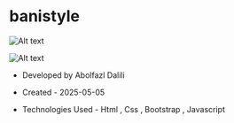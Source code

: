 # banistyle
![Alt text](https://github.com/user-attachments/imges/banystyle1.png)


![Alt text](https://github.com/user-attachments/imges/banystyle2.png)







- Developed by Abolfazl Dalili

- Created - 2025-05-05

- Technologies Used - Html , Css , Bootstrap , Javascript

